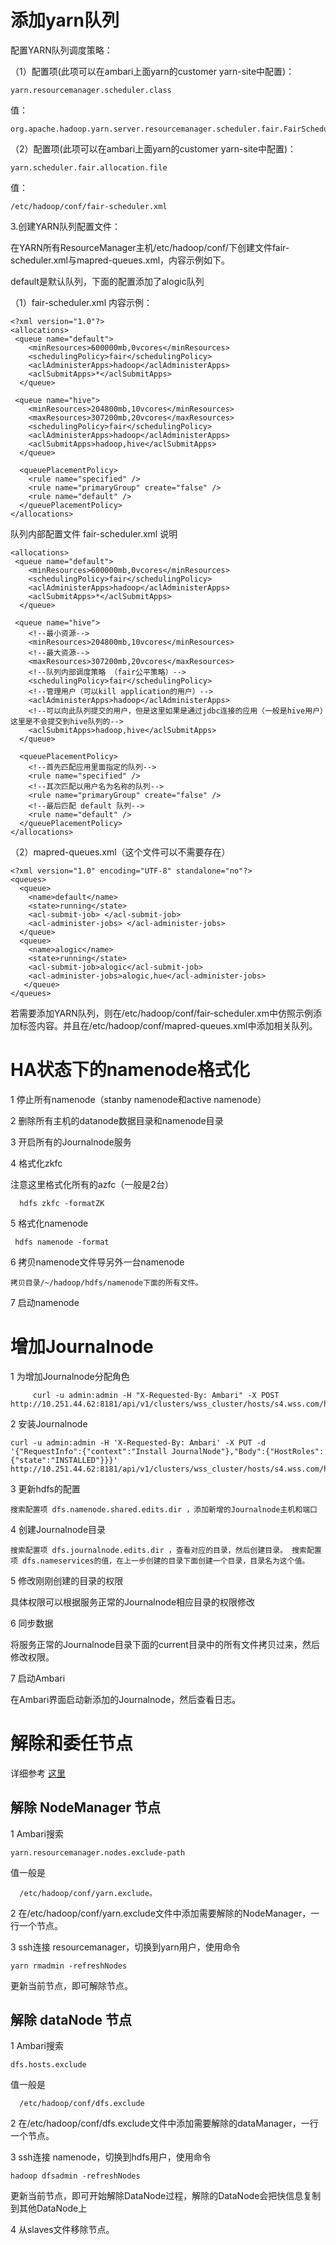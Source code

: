 # 添加yarn队列

配置YARN队列调度策略：

（1）配置项(此项可以在ambari上面yarn的customer yarn-site中配置)：
```
yarn.resourcemanager.scheduler.class
```
值：
```
org.apache.hadoop.yarn.server.resourcemanager.scheduler.fair.FairScheduler
```
（2）配置项(此项可以在ambari上面yarn的customer yarn-site中配置)：
```
yarn.scheduler.fair.allocation.file
```
值：
```
/etc/hadoop/conf/fair-scheduler.xml
```
3.创建YARN队列配置文件：

在YARN所有ResourceManager主机/etc/hadoop/conf/下创建文件fair-scheduler.xml与mapred-queues.xml，内容示例如下。

default是默认队列，下面的配置添加了alogic队列

（1）fair-scheduler.xml
内容示例：
```
<?xml version="1.0"?>
<allocations>
 <queue name="default">
    <minResources>600000mb,0vcores</minResources>
    <schedulingPolicy>fair</schedulingPolicy>
    <aclAdministerApps>hadoop</aclAdministerApps>
    <aclSubmitApps>*</aclSubmitApps>
  </queue>

 <queue name="hive">
    <minResources>204800mb,10vcores</minResources>
    <maxResources>307200mb,20vcores</maxResources>
    <schedulingPolicy>fair</schedulingPolicy>
    <aclAdministerApps>hadoop</aclAdministerApps>
    <aclSubmitApps>hadoop,hive</aclSubmitApps>
  </queue>

  <queuePlacementPolicy>
    <rule name="specified" />
    <rule name="primaryGroup" create="false" />
    <rule name="default" />
  </queuePlacementPolicy>
</allocations>
```
队列内部配置文件 fair-scheduler.xml 说明

```
<allocations>
 <queue name="default">
    <minResources>600000mb,0vcores</minResources>
    <schedulingPolicy>fair</schedulingPolicy>
    <aclAdministerApps>hadoop</aclAdministerApps>
    <aclSubmitApps>*</aclSubmitApps>
  </queue>

 <queue name="hive">
    <!--最小资源-->
    <minResources>204800mb,10vcores</minResources>
    <!--最大资源-->
    <maxResources>307200mb,20vcores</maxResources>
    <!--队列内部调度策略 （fair公平策略）-->
    <schedulingPolicy>fair</schedulingPolicy>
    <!--管理用户（可以kill application的用户）-->
    <aclAdministerApps>hadoop</aclAdministerApps>
    <!--可以向此队列提交的用户，但是这里如果是通过jdbc连接的应用（一般是hive用户）这里是不会提交到hive队列的-->
    <aclSubmitApps>hadoop,hive</aclSubmitApps>
  </queue>

  <queuePlacementPolicy>
    <!--首先匹配应用里面指定的队列-->
    <rule name="specified" />
    <!--其次匹配以用户名为名称的队列-->
    <rule name="primaryGroup" create="false" />
    <!--最后匹配 default 队列-->
    <rule name="default" />
  </queuePlacementPolicy>
</allocations>
```

（2）mapred-queues.xml（这个文件可以不需要存在）
```
<?xml version="1.0" encoding="UTF-8" standalone="no"?>
<queues>
  <queue>
    <name>default</name>
    <state>running</state>
    <acl-submit-job> </acl-submit-job>
    <acl-administer-jobs> </acl-administer-jobs>
  </queue>
  <queue>
    <name>alogic</name>
    <state>running</state>
    <acl-submit-job>alogic</acl-submit-job>
    <acl-administer-jobs>alogic,hue</acl-administer-jobs>
   </queue>
</queues>
```

若需要添加YARN队列，则在/etc/hadoop/conf/fair-scheduler.xm中仿照示例添加<queue>标签内容。并且在/etc/hadoop/conf/mapred-queues.xml中添加相关队列。

# HA状态下的namenode格式化

1 停止所有namenode（stanby namenode和active namenode）

2 删除所有主机的datanode数据目录和namenode目录

3 开启所有的Journalnode服务

4 格式化zkfc

注意这里格式化所有的azfc（一般是2台）
```
  hdfs zkfc -formatZK
```

5 格式化namenode

 ```
  hdfs namenode -format
 ```

 6 拷贝namenode文件导另外一台namenode

    拷贝目录/~/hadoop/hdfs/namenode下面的所有文件。

 7 启动namenode

# 增加Journalnode

 1  为增加Journalnode分配角色

```
     curl -u admin:admin -H "X-Requested-By: Ambari" -X POST http://10.251.44.62:8181/api/v1/clusters/wss_cluster/hosts/s4.wss.com/host_components/JOURNALNODE
```
2  安装Journalnode
```
curl -u admin:admin -H 'X-Requested-By: Ambari' -X PUT -d '{"RequestInfo":{"context":"Install JournalNode"},"Body":{"HostRoles":{"state":"INSTALLED"}}}' http://10.251.44.62:8181/api/v1/clusters/wss_cluster/hosts/s4.wss.com/host_components/JOURNALNODE
```

3 更新hdfs的配置

    搜索配置项 dfs.namenode.shared.edits.dir ，添加新增的Journalnode主机和端口

4  创建Journalnode目录

    搜索配置项 dfs.journalnode.edits.dir ，查看对应的目录，然后创建目录。 搜索配置项 dfs.nameservices的值，在上一步创建的目录下面创建一个目录，目录名为这个值。

5 修改刚刚创建的目录的权限

  具体权限可以根据服务正常的Journalnode相应目录的权限修改

6 同步数据

  将服务正常的Journalnode目录下面的current目录中的所有文件拷贝过来，然后修改权限。

7 启动Ambari

   在Ambari界面启动新添加的Journalnode，然后查看日志。

  # 解除和委任节点
  详细参考 [这里](https://blog.csdn.net/yangjjuan/article/details/71248626)
## 解除 NodeManager 节点
1 Ambari搜索
```
yarn.resourcemanager.nodes.exclude-path
```
 值一般是
```
  /etc/hadoop/conf/yarn.exclude。
```

2 在/etc/hadoop/conf/yarn.exclude文件中添加需要解除的NodeManager，一行一个节点。

3 ssh连接 resourcemanager，切换到yarn用户，使用命令
```
yarn rmadmin -refreshNodes
```
更新当前节点，即可解除节点。
## 解除 dataNode 节点

1 Ambari搜索
```
dfs.hosts.exclude
```
 值一般是
```
  /etc/hadoop/conf/dfs.exclude
```

2 在/etc/hadoop/conf/dfs.exclude文件中添加需要解除的dataManager，一行一个节点。

3 ssh连接 namenode，切换到hdfs用户，使用命令
```
hadoop dfsadmin -refreshNodes
```
更新当前节点，即可开始解除DataNode过程，解除的DataNode会把快信息复制到其他DataNode上

4 从slaves文件移除节点。
